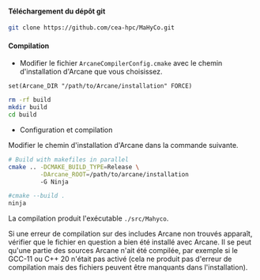 #### Téléchargement du dépôt git

```sh
git clone https://github.com/cea-hpc/MaHyCo.git
```

#### Compilation

- Modifier le fichier `ArcaneCompilerConfig.cmake` avec le chemin d'installation d'Arcane que vous choisissez.

```
set(Arcane_DIR "/path/to/Arcane/installation" FORCE)
```

```sh
rm -rf build
mkdir build
cd build
```

- Configuration et compilation

Modifier le chemin d'installation d'Arcane dans la commande suivante.

```sh
# Build with makefiles in parallel
cmake .. -DCMAKE_BUILD_TYPE=Release \
         -DArcane_ROOT=/path/to/arcane/installation
         -G Ninja

#cmake --build .
ninja
```
La compilation produit l'exécutable `./src/Mahyco`.

Si une erreur de compilation sur des includes Arcane non trouvés apparaît, vérifier que le fichier en question a bien été installé avec Arcane. Il se peut qu'une partie des sources Arcane n'ait été compilée, par exemple si le GCC-11 ou C++ 20 n'était pas activé (cela ne produit pas d'erreur de compilation mais des fichiers peuvent être manquants dans l'installation).

